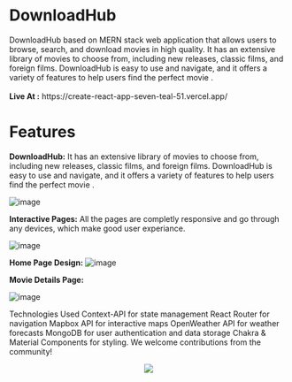 <h1>DownloadHub</h1> DownloadHub based on MERN stack web application that allows users to browse, search, and download movies in high quality. It has an extensive library of movies to choose from, including new releases, classic films, and foreign films. DownloadHub is easy to use and navigate, and it offers a variety of features to help users find the perfect movie .
<br/>
<br/>
<b>Live At :</b> https://create-react-app-seven-teal-51.vercel.app/

# Features 

**DownloadHub:** It has an extensive library of movies to choose from, including new releases, classic films, and foreign films. DownloadHub is easy to use and navigate, and it offers a variety of features to help users find the perfect movie .

![image](https://github.com/monurajputrko/Adventour/assets/68837552/1e1448ea-b678-4cfa-85c8-473fa517d914)

**Interactive Pages:** All the pages are completly responsive and go through any devices, which make good user experiance.

![image](https://github.com/monurajputrko/Adventour/assets/68837552/2f2484b7-2a7e-423f-af7e-319fd5457086)


**Home Page Design:** 
![image](https://github.com/monurajputrko/Adventour/assets/68837552/2f037799-4ebb-4f7a-8cb6-b97e1c27158d)

**Movie Details Page:**

![image](https://github.com/monurajputrko/Adventour/assets/68837552/7fce2d62-06e1-4181-bcf1-b027fecb4c88)

Technologies Used Context-API for state management React Router for navigation Mapbox API for interactive maps OpenWeather API for weather forecasts MongoDB for user authentication and data storage Chakra & Material Components for styling. We welcome contributions from the community!

<p align="center">
  <a href="https://skillicons.dev">
    <img src="https://skillicons.dev/icons?i=react,js,redux,firebase,figma,materialui,tailwind,css,git" />
  </a>
</p>

